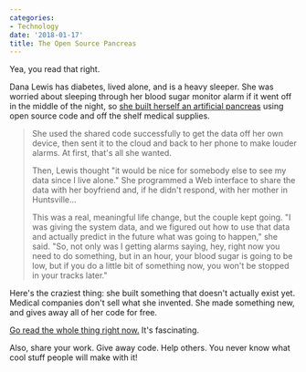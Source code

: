 ```yaml
---
categories:
- Technology
date: '2018-01-17'
title: The Open Source Pancreas
---
```


Yea, you read that right.

Dana Lewis has diabetes, lived alone, and is a heavy sleeper. She was worried about sleeping through her blood sugar monitor alarm if it went off in the middle of the night, so [she built herself an artificial pancreas](http://www.al.com/news/huntsville/index.ssf/2017/05/daniel_lewis_built_her_own_art.html) using open source code and off the shelf medical supplies.

> She used the shared code successfully to get the data off her own device, then sent it to the cloud and back to her phone to make louder alarms. At first, that's all she wanted.
>
> Then, Lewis thought "it would be nice for somebody else to see my data since I live alone." She programmed a Web interface to share the data with her boyfriend and, if he didn't respond, with her mother in Huntsville...
>
> This was a real, meaningful life change, but the couple kept going. "I was giving the system data, and we figured out how to use that data and actually predict in the future what was going to happen," she said. "So, not only was I getting alarms saying, hey, right now you need to do something, but in an hour, your blood sugar is going to be low, but if you do a little bit of something now, you won't be stopped in your tracks later."

Here's the craziest thing: she built something that doesn't actually exist yet. Medical companies don't sell what she invented. She made something new, and gives away all of her code for free.

[Go read the whole thing right now.](http://www.al.com/news/huntsville/index.ssf/2017/05/daniel_lewis_built_her_own_art.html) It's fascinating.

Also, share your work. Give away code. Help others. You never know what cool stuff people will make with it!